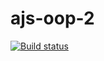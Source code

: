 # ajs-oop-2
[![Build status](https://ci.appveyor.com/api/projects/status/t1t836yqxbp5lpoo?svg=true)](https://ci.appveyor.com/project/Bilexander/ajs-oop-2)
